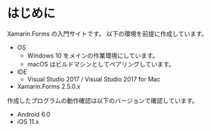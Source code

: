 # はじめに

Xamarin.Forms の入門サイトです。
以下の環境を前提に作成しています。

- OS
    - Windows 10 をメインの作業環境にしています。
    - macOS はビルドマシンとしてペアリングしています。
- IDE
    - Visual Studio 2017 / Visual Studio 2017 for Mac
- Xamarin.Forms 2.5.0.x

作成したプログラムの動作確認は以下のバージョンで確認しています。

- Android 6.0
- iOS 11.x

